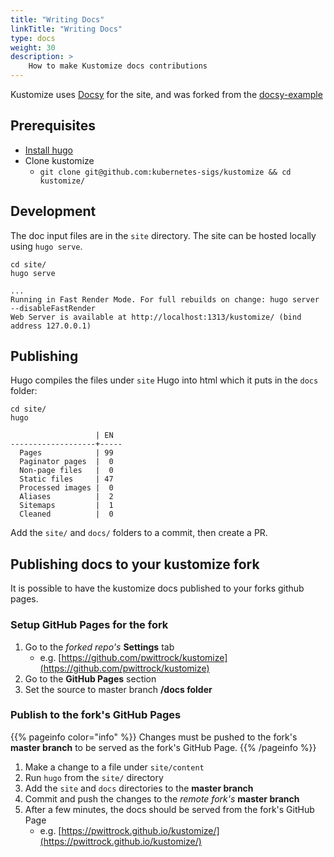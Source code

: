 ```yaml
---
title: "Writing Docs"
linkTitle: "Writing Docs"
type: docs
weight: 30
description: >
    How to make Kustomize docs contributions
---
```


Kustomize uses [Docsy](https://www.docsy.dev) for the site, and was
forked from the [docsy-example](https://github.com/google/docsy-example)

## Prerequisites

- [Install hugo](https://gohugo.io/getting-started/installing/#fetch-from-github)
- Clone kustomize
  - `git clone git@github.com:kubernetes-sigs/kustomize && cd kustomize/`

## Development

The doc input files are in the `site` directory.  The site can be hosted locally using
`hugo serve`.

```shell script
cd site/
hugo serve
```

```shell script
...
Running in Fast Render Mode. For full rebuilds on change: hugo server --disableFastRender
Web Server is available at http://localhost:1313/kustomize/ (bind address 127.0.0.1)
```

## Publishing

Hugo compiles the files under `site` Hugo into html which it puts in the `docs` folder:

```shell script
cd site/
hugo
```

```shell script
                   | EN  
-------------------+-----
  Pages            | 99  
  Paginator pages  |  0  
  Non-page files   |  0  
  Static files     | 47  
  Processed images |  0  
  Aliases          |  2  
  Sitemaps         |  1  
  Cleaned          |  0  
```

Add the `site/` and `docs/` folders to a commit, then create a PR.

## Publishing docs to your kustomize fork

It is possible to have the kustomize docs published to your forks github pages.

### Setup GitHub Pages for the fork

1. Go to the *forked repo's* **Settings** tab
   - e.g. [https://github.com/pwittrock/kustomize](https://github.com/pwittrock/kustomize)
2. Go to the **GitHub Pages** section
3. Set the source to master branch **/docs folder**

### Publish to the fork's GitHub Pages

{{% pageinfo color="info" %}}
Changes must be pushed to the fork's **master branch** to be served as the fork's GitHub Page.
{{% /pageinfo %}}

1. Make a change to a file under `site/content`
2. Run `hugo` from the `site/` directory
3. Add the `site` and `docs` directories to the **master branch**
4. Commit and push the changes to the *remote fork's* **master branch**
5. After a few minutes, the docs should be served from the fork's GitHub Page
   - e.g. [https://pwittrock.github.io/kustomize/](https://pwittrock.github.io/kustomize/)


